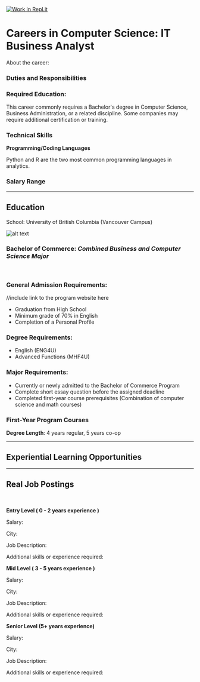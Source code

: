 [![Work in Repl.it](https://classroom.github.com/assets/work-in-replit-14baed9a392b3a25080506f3b7b6d57f295ec2978f6f33ec97e36a161684cbe9.svg)](https://classroom.github.com/online_ide?assignment_repo_id=4632153&assignment_repo_type=AssignmentRepo)
# Careers in Computer Science: IT Business Analyst

About the career: 


### Duties and Responsibilities

### Required Education: 
This career commonly requires a Bachelor's degree in Computer Science, Business Administration, or a related discipline. Some companies may require additional certification or training. 

### Technical Skills

**Programming/Coding Languages**

Python and R are the two most common programming languages in analytics. 

### Salary Range


---
## **Education**
School: University of British Columbia (Vancouver Campus)

![alt text](https://live.staticflickr.com/7309/11970021376_8b2fc42a45_4k.jpg "UBC Campus")

### **Bachelor of Commerce:**  *Combined Business and Computer Science Major*
&nbsp;
### General Admission Requirements:
//include link to the program website here
* Graduation from High School
* Minimum grade of 70% in English
* Completion of a Personal Profile

### Degree Requirements:
* English (ENG4U)
* Advanced Functions (MHF4U)
### Major Requirements:
* Currently or newly admitted to the Bachelor of Commerce Program
* Complete short essay question before the assigned deadline
* Completed first-year course prerequisites (Combination of computer science and math courses)

### First-Year Program Courses


**Degree Length**: 4 years regular, 5 years co-op


---
## **Experiential Learning Opportunities**

---

## **Real Job Postings**
&nbsp;

**Entry Level ( 0 - 2 years experience )**

Salary:
 

City: 

Job Description:

Additional skills or experience required:


**Mid Level ( 3 - 5 years experience )**

Salary:

City: 

Job Description:

Additional skills or experience required:


**Senior Level (5+ years experience)**

Salary:

City: 

Job Description:

Additional skills or experience required:




